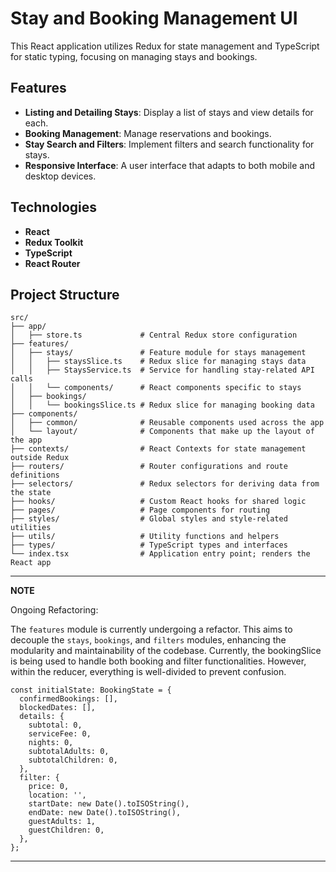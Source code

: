 # Stay and Booking Management UI

This React application utilizes Redux for state management and TypeScript for static typing, focusing on managing stays and bookings.

## Features

- **Listing and Detailing Stays**: Display a list of stays and view details for each.
- **Booking Management**: Manage reservations and bookings.
- **Stay Search and Filters**: Implement filters and search functionality for stays.
- **Responsive Interface**: A user interface that adapts to both mobile and desktop devices.

## Technologies

- **React**
- **Redux Toolkit**
- **TypeScript**
- **React Router**
 

## Project Structure

```plaintext
src/
├── app/
│   ├── store.ts             # Central Redux store configuration
├── features/
│   ├── stays/               # Feature module for stays management
│   │   ├── staysSlice.ts    # Redux slice for managing stays data
│   │   ├── StaysService.ts  # Service for handling stay-related API calls
│   │   └── components/      # React components specific to stays
│   ├── bookings/
│   │   └── bookingsSlice.ts # Redux slice for managing booking data
├── components/
│   ├── common/              # Reusable components used across the app
│   └── layout/              # Components that make up the layout of the app
├── contexts/                # React Contexts for state management outside Redux
├── routers/                 # Router configurations and route definitions
├── selectors/               # Redux selectors for deriving data from the state
├── hooks/                   # Custom React hooks for shared logic
├── pages/                   # Page components for routing
├── styles/                  # Global styles and style-related utilities
├── utils/                   # Utility functions and helpers
├── types/                   # TypeScript types and interfaces
└── index.tsx                # Application entry point; renders the React app
```

---
**NOTE**

Ongoing Refactoring:

The `features` module is currently undergoing a refactor. This aims to decouple the `stays`, `bookings`, and `filters` modules, enhancing the modularity and maintainability of the codebase. Currently, the bookingSlice is being used to handle both booking and filter functionalities. However, within the reducer, everything is well-divided to prevent confusion.

```plaintext
const initialState: BookingState = {
  confirmedBookings: [],
  blockedDates: [],
  details: {
    subtotal: 0,
    serviceFee: 0,
    nights: 0,
    subtotalAdults: 0,
    subtotalChildren: 0,
  },
  filter: {
    price: 0,
    location: '',
    startDate: new Date().toISOString(),
    endDate: new Date().toISOString(),
    guestAdults: 1,
    guestChildren: 0,
  },
};
```

---

